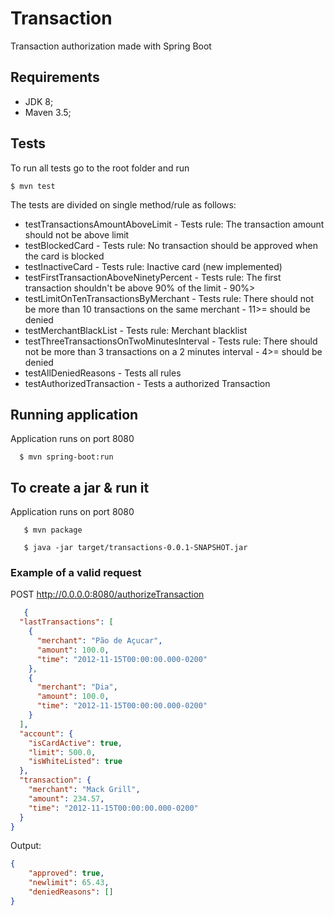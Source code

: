 # Transaction

Transaction authorization made with Spring Boot

## Requirements

* JDK 8;
* Maven 3.5;

## Tests

To run all tests go to the root folder and run

```console
$ mvn test
```
The tests are divided on single method/rule as follows:

* testTransactionsAmountAboveLimit - Tests rule: The transaction amount should not be above limit
* testBlockedCard - Tests rule: No transaction should be approved when the card is blocked
* testInactiveCard - Tests rule: Inactive card (new implemented)
* testFirstTransactionAboveNinetyPercent - Tests rule: The first transaction shouldn't be above 90% of the limit - 90%>
* testLimitOnTenTransactionsByMerchant - Tests rule: There should not be more than 10 transactions on the same merchant - 11>= should be denied
* testMerchantBlackList - Tests rule: Merchant blacklist
* testThreeTransactionsOnTwoMinutesInterval - Tests rule: There should not be more than 3 transactions on a 2 minutes interval - 4>= should be denied
* testAllDeniedReasons - Tests all rules
* testAuthorizedTransaction - Tests a authorized Transaction

## Running application

Application runs on port 8080

```console
  $ mvn spring-boot:run
```

## To create a jar & run it

Application runs on port 8080

```console
   $ mvn package
```
```console
   $ java -jar target/transactions-0.0.1-SNAPSHOT.jar
```

### Example of a valid request
POST http://0.0.0.0:8080/authorizeTransaction
```json
   {
  "lastTransactions": [
    {
      "merchant": "Pão de Açucar",
      "amount": 100.0,
      "time": "2012-11-15T00:00:00.000-0200"
    },
    {
      "merchant": "Dia",
      "amount": 100.0,
      "time": "2012-11-15T00:00:00.000-0200"
    }
  ],
  "account": {
    "isCardActive": true,
    "limit": 500.0,
    "isWhiteListed": true
  },
  "transaction": {
    "merchant": "Mack Grill",
    "amount": 234.57,
    "time": "2012-11-15T00:00:00.000-0200"
  }
}
```
Output:
```json
{
    "approved": true,
    "newlimit": 65.43,
    "deniedReasons": []
}
```
